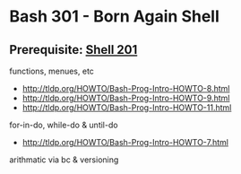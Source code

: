 # Bash 301 - Born Again Shell

## Prerequisite: [Shell 201](https://github.com/inkVerb/Pinker/tree/master/201-shell)

functions, menues, etc
- http://tldp.org/HOWTO/Bash-Prog-Intro-HOWTO-8.html
- http://tldp.org/HOWTO/Bash-Prog-Intro-HOWTO-9.html
- http://tldp.org/HOWTO/Bash-Prog-Intro-HOWTO-11.html

for-in-do, while-do & until-do
- http://tldp.org/HOWTO/Bash-Prog-Intro-HOWTO-7.html

arithmatic via bc & versioning
